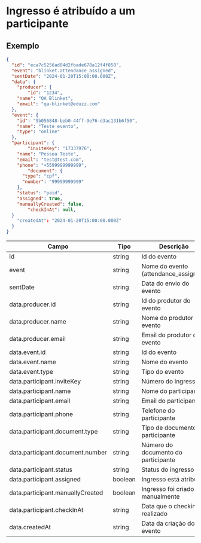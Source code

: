 # Ingresso é atribuído a um participante

## Exemplo

```json
{
  "id": "eca7c5256ad04d2fbade678a12f4f858",
  "event": "blinket.attendance_assigned",
  "sentDate": "2024-01-20T15:00:00.000Z",
  "data": {
    "producer": {
		"id": "1234",
    "name": "QA Blinket",
    "email": "qa-blinket@eduzz.com"
  },
  "event": {
    "id": "9b056848-beb0-44ff-9e76-d3ac131b6f50",
    "name": "Teste evento",
    "type": "online"
  },
  "participant": {
		"inviteKey": "17337976",
    "name": "Pessoa Teste",
    "email": "test@test.com",
    "phone": "+5599999999999",
		"document": {
      "type": "cpf",
      "number": "99999999999"
    },
    "status": "paid",
    "assigned": true,
    "manuallyCreated": false,
		"checkInAt": null,
  }
    "createdAt": "2024-01-20T15:00:00.000Z"
  }
}
```

| Campo                            | Tipo    | Descrição                            |
| -------------------------------- | ------- | ------------------------------------ |
| id                               | string  | Id do evento                         |
| event                            | string  | Nome do evento (attendance_assigned) |
| sentDate                         | string  | Data do envio do evento              |
| data.producer.id                 | string  | Id do produtor do evento             |
| data.producer.name               | string  | Nome do produtor do evento           |
| data.producer.email              | string  | Email do produtor do evento          |
| data.event.id                    | string  | Id do evento                         |
| data.event.name                  | string  | Nome do evento                       |
| data.event.type                  | string  | Tipo do evento                       |
| data.participant.inviteKey       | string  | Número do ingresso                   |
| data.participant.name            | string  | Nome do participante                 |
| data.participant.email           | string  | Email do participante                |
| data.participant.phone           | string  | Telefone do participante             |
| data.participant.document.type   | string  | Tipo de documento do participante    |
| data.participant.document.number | string  | Número do documento do participante  |
| data.participant.status          | string  | Status do ingresso                   |
| data.participant.assigned        | boolean | Ingresso está atribuído              |
| data.participant.manuallyCreated | boolean | Ingresso foi criado manualmente      |
| data.participant.checkInAt       | string  | Data que o checkin foi realizado     |
| data.createdAt                   | string  | Data da criação do evento            |
